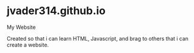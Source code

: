 # jvader314.github.io
My Website

Created so that i can learn HTML, Javascript, and brag to others that i can create a website.
